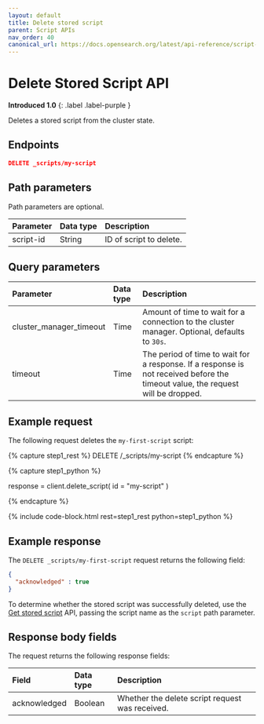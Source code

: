 ```yaml
---
layout: default
title: Delete stored script
parent: Script APIs
nav_order: 40
canonical_url: https://docs.opensearch.org/latest/api-reference/script-apis/delete-script/
---
```


# Delete Stored Script API
**Introduced 1.0**
{: .label .label-purple }

Deletes a stored script from the cluster state.

## Endpoints

```json
DELETE _scripts/my-script
```

## Path parameters

Path parameters are optional. 

| Parameter | Data type | Description | 
:--- | :--- | :---
| script-id | String | ID of script to delete. |

## Query parameters

| Parameter | Data type | Description | 
:--- | :--- | :---
| cluster_manager_timeout | Time | Amount of time to wait for a connection to the cluster manager. Optional, defaults to `30s`. |
| timeout | Time | The period of time to wait for a response. If a response is not received before the timeout value, the request will be dropped.

## Example request

The following request deletes the `my-first-script` script:

<!-- spec_insert_start
component: example_code
rest: DELETE /_scripts/my-script
-->
{% capture step1_rest %}
DELETE /_scripts/my-script
{% endcapture %}

{% capture step1_python %}


response = client.delete_script(
  id = "my-script"
)

{% endcapture %}

{% include code-block.html
    rest=step1_rest
    python=step1_python %}
<!-- spec_insert_end -->

## Example response

The `DELETE _scripts/my-first-script` request returns the following field:

````json
{
  "acknowledged" : true
}
````

To determine whether the stored script was successfully deleted, use the [Get stored script]({{site.url}}{{site.baseurl}}/api-reference/script-apis/get-stored-script/) API, passing the script name as the `script` path parameter.

## Response body fields

The <HTTP METHOD> <endpoint> request returns the following response fields:

| Field | Data type | Description | 
:--- | :--- | :---
| acknowledged | Boolean | Whether the delete script request was received. |